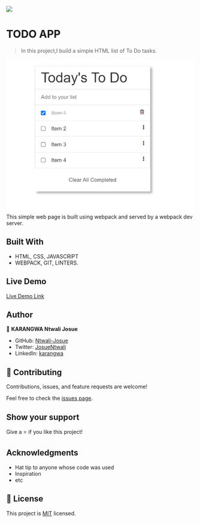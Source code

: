 ![](https://img.shields.io/badge/Microverse-blueviolet)

# TODO APP

> In this project,I build a simple HTML list of To Do tasks.

![screenshot](./app_screenshot.png)
This simple web page is built using webpack and served by a webpack dev server.

## Built With

- HTML, CSS, JAVASCRIPT
- WEBPACK, GIT, LINTERS.

## Live Demo

[Live Demo Link](https://ntwali-josue.github.io/TODO_APP/dist/)

## Author

👤 **KARANGWA Ntwali Josue**

- GitHub: [Ntwali-Josue](https://github.com/Ntwali-Josue)
- Twitter: [JosueNtwali](https://twitter.com/JosueNtwali)
- LinkedIn: [karangwa](https://linkedin.com/in/karangwa)

## 🤝 Contributing

Contributions, issues, and feature requests are welcome!

Feel free to check the [issues page](https://github.com/Ntwali-Josue/todo-list/issues/).

## Show your support

Give a ⭐️ if you like this project!

## Acknowledgments

- Hat tip to anyone whose code was used
- Inspiration
- etc

## 📝 License

This project is [MIT](./MIT.md) licensed.
